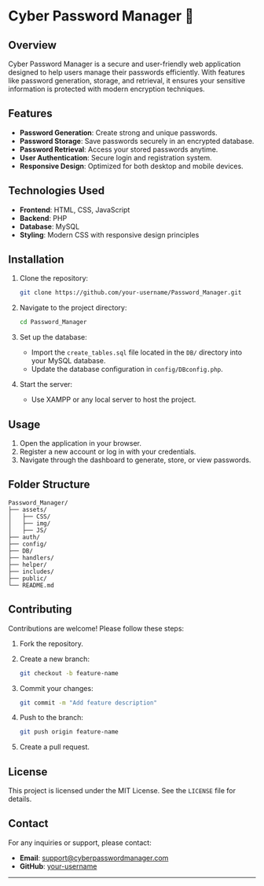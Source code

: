 # Cyber Password Manager 🔐

## Overview

Cyber Password Manager is a secure and user-friendly web application designed to help users manage their passwords efficiently. With features like password generation, storage, and retrieval, it ensures your sensitive information is protected with modern encryption techniques.

## Features

- **Password Generation**: Create strong and unique passwords.
- **Password Storage**: Save passwords securely in an encrypted database.
- **Password Retrieval**: Access your stored passwords anytime.
- **User Authentication**: Secure login and registration system.
- **Responsive Design**: Optimized for both desktop and mobile devices.

## Technologies Used

- **Frontend**: HTML, CSS, JavaScript
- **Backend**: PHP
- **Database**: MySQL
- **Styling**: Modern CSS with responsive design principles

## Installation

1. Clone the repository:

   ```bash
   git clone https://github.com/your-username/Password_Manager.git
   ```

2. Navigate to the project directory:

   ```bash
   cd Password_Manager
   ```

3. Set up the database:

   - Import the `create_tables.sql` file located in the `DB/` directory into your MySQL database.
   - Update the database configuration in `config/DBconfig.php`.

4. Start the server:

   - Use XAMPP or any local server to host the project.

## Usage

1. Open the application in your browser.
2. Register a new account or log in with your credentials.
3. Navigate through the dashboard to generate, store, or view passwords.

## Folder Structure

```plaintext
Password_Manager/
├── assets/
│   ├── CSS/
│   ├── img/
│   ├── JS/
├── auth/
├── config/
├── DB/
├── handlers/
├── helper/
├── includes/
├── public/
└── README.md
```

## Contributing

Contributions are welcome! Please follow these steps:

1. Fork the repository.
2. Create a new branch:

   ```bash
   git checkout -b feature-name
   ```

3. Commit your changes:

   ```bash
   git commit -m "Add feature description"
   ```

4. Push to the branch:

   ```bash
   git push origin feature-name
   ```

5. Create a pull request.

## License

This project is licensed under the MIT License. See the `LICENSE` file for details.

## Contact

For any inquiries or support, please contact:

- **Email**: [support@cyberpasswordmanager.com](mailto:support@cyberpasswordmanager.com)
- **GitHub**: [your-username](https://github.com/your-username)

---

